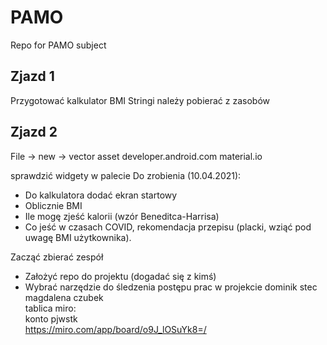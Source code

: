 # PAMO
Repo for PAMO subject

## Zjazd 1
Przygotować kalkulator BMI
Stringi należy pobierać z zasobów

## Zjazd 2
File -> new -> vector asset
developer.android.com
material.io

sprawdzić widgety w palecie
Do zrobienia (10.04.2021):
- Do kalkulatora dodać ekran startowy
- Oblicznie BMI
- Ile mogę zjeść kalorii (wzór Beneditca-Harrisa)
- Co jeść w czasach COVID, rekomendacja przepisu (placki, wziąć pod uwagę BMI użytkownika).

Zacząć zbierać zespół
- Założyć repo do projektu (dogadać się z kimś)
- Wybrać narzędzie do śledzenia postępu prac w projekcie
dominik stec  
magdalena czubek  
tablica miro:  
konto pjwstk  
https://miro.com/app/board/o9J_lOSuYk8=/
